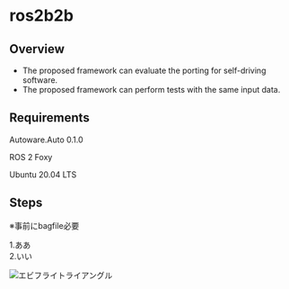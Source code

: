 # ros2b2b

## Overview

* The proposed framework can evaluate the porting for self-driving software.<br>
* The proposed framework can perform tests with the same input data.<br>
  

## Requirements

Autoware.Auto 0.1.0

ROS 2 Foxy

Ubuntu 20.04 LTS

## Steps

※事前にbagfile必要

1.ああ<br>
2.いい<br>

<img src="https://github.com/CPFL/ros2b2b/blob/main/src/result/kal_diff_pure_vehicle_vehicle_command_front_wheel_angle_rad.pdf" alt="エビフライトライアングル" title="サンプル">
